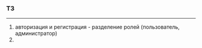 ### ТЗ
____________
1. авторизация и регистрация - разделение ролей (пользователь, администратор)
2. 